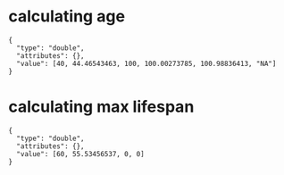 # calculating age

    {
      "type": "double",
      "attributes": {},
      "value": [40, 44.46543463, 100, 100.00273785, 100.98836413, "NA"]
    }

# calculating max lifespan

    {
      "type": "double",
      "attributes": {},
      "value": [60, 55.53456537, 0, 0]
    }

